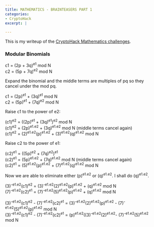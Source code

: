 ```yaml
---
title: MATHEMATICS - BRAINTEASERS PART 1
categories:
- CryptoHack
excerpt: |
  
---
```


This is my writeup of the [CryptoHack Mathematics challenges](https://cryptohack.org/challenges/maths/).

### Modular Binomials

c1 = (2p + 3q)<sup>e1</sup> mod N <br>
c2 = (5p + 7q)<sup>e2</sup> mod N

Expand the binomial and the middle terms are multiples of pq so they cancel under the mod pq.

c1 = (2p)<sup>e1</sup> + (3q)<sup>e1</sup> mod N <br>
c2 = (5p)<sup>e1</sup> + (7q)<sup>e2</sup> mod N 

Raise c1 to the power of e2:

(c1)<sup>e2</sup> = ((2p)<sup>e1</sup> + (3q)<sup>e1</sup>)<sup>e2</sup> mod N <br>
(c1)<sup>e2</sup> = (2p)<sup>e1.e2</sup> + (3q)<sup>e1.e2</sup> mod N (middle terms cancel again) <br>
(c1)<sup>e2</sup> = (2)<sup>e1.e2</sup>(p)<sup>e1.e2</sup> + (3)<sup>e1.e2</sup>(q)<sup>e1.e2</sup> mod N

Raise c2 to the power of e1:

(c2)<sup>e1</sup> = ((5p)<sup>e2</sup> + (7q)<sup>e2</sup>)<sup>e1</sup> <br>
(c2)<sup>e1</sup> = (5p)<sup>e1.e2</sup> + (7q)<sup>e1.e2</sup> mod N (middle terms cancel again)<br>
(c2)<sup>e1</sup> = (5)<sup>e1.e2</sup>(p)<sup>e1.e2</sup> + (7)<sup>e1.e2</sup>(q)<sup>e1.e2</sup> mod N

Now we are able to eliminate either (p)<sup>e1.e2</sup> or (q)<sup>e1.e2</sup>. I shall do (q)<sup>e1.e2</sup>.

(3)<sup>-e1.e2</sup>(c1)<sup>e2</sup> = (3)<sup>-e1.e2</sup>(2)<sup>e1.e2</sup>(p)<sup>e1.e2</sup> + (q)<sup>e1.e2</sup> mod N <br>
(7)<sup>-e1.e2</sup>(c2)<sup>e1</sup> = (7)<sup>-e1.e2</sup>(5)<sup>e1.e2</sup>(p)<sup>e1.e2</sup> + (q)<sup>e1.e2</sup> mod N <br>
<br>
(3)<sup>-e1.e2</sup>(c1)<sup>e2</sup> - (7)<sup>-e1.e2</sup>(c2)<sup>e1</sup> = (3)<sup>-e1.e2</sup>(2)<sup>e1.e2</sup>(p)<sup>e1.e2</sup> - (7)<sup>-e1.e2</sup>(5)<sup>e1.e2</sup>(p)<sup>e1.e2</sup> mod N <br>
(3)<sup>-e1.e2</sup>(c1)<sup>e2</sup> - (7)<sup>-e1.e2</sup>(c2)<sup>e1</sup> = (p)<sup>e1.e2</sup>((3)<sup>-e1.e2</sup>(2)<sup>e1.e2</sup>- (7)<sup>-e1.e2</sup>(5)<sup>e1.e2</sup> mod N
